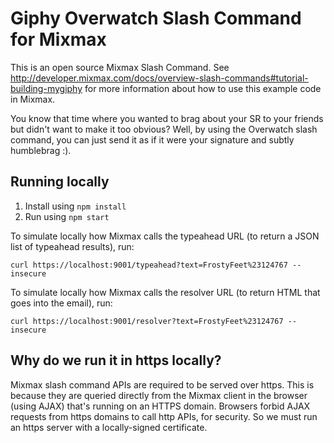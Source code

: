# Giphy Overwatch Slash Command for Mixmax

This is an open source Mixmax Slash Command. See <http://developer.mixmax.com/docs/overview-slash-commands#tutorial-building-mygiphy> for more information about how to use this example code in Mixmax.

You know that time where you wanted to brag about your SR to your friends but didn't want to make it too obvious? Well, by using the Overwatch slash command, you can just send it as if it were your signature and subtly humblebrag :).

## Running locally

1. Install using `npm install`
2. Run using `npm start`

To simulate locally how Mixmax calls the typeahead URL (to return a JSON list of typeahead results), run:

```
curl https://localhost:9001/typeahead?text=FrostyFeet%23124767 --insecure
```

To simulate locally how Mixmax calls the resolver URL (to return HTML that goes into the email), run:

```
curl https://localhost:9001/resolver?text=FrostyFeet%23124767 --insecure
```

## Why do we run it in https locally?

Mixmax slash command APIs are required to be served over https. This is because they are queried directly from the Mixmax client in the browser (using AJAX) that's running on an HTTPS domain. Browsers forbid AJAX requests from https domains to call http APIs, for security. So we must run an https server with a locally-signed certificate.
